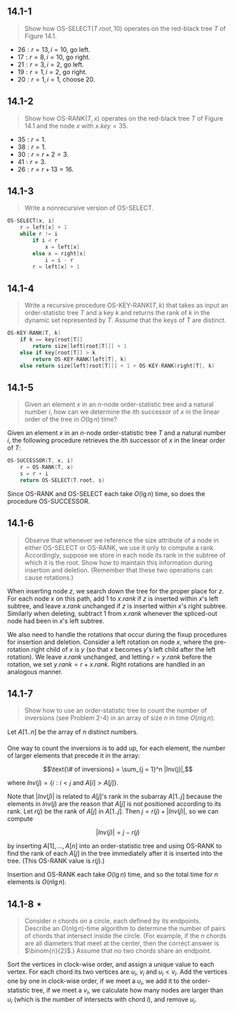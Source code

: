 ## 14.1-1

> Show how $\text{OS-SELECT}(T.root, 10)$ operates on the red-black tree $T$ of Figure 14.1.

- $26: r = 13, i = 10$, go left.
- $17: r =  8, i = 10$, go right.
- $21: r =  3, i =  2$, go left.
- $19: r =  1, i =  2$, go right.
- $20: r =  1, i =  1$, choose $20$.

## 14.1-2

> Show how $\text{OS-RANK}(T, x)$ operates on the red-black tree $T$ of Figure 14.1 and the node $x$ with $x.key = 35$.

- $35: r = 1$.
- $38: r = 1$.
- $30: r = r + 2 = 3$.
- $41: r = 3$.
- $26: r = r + 13 = 16$.

## 14.1-3

> Write a nonrecursive version of $\text{OS-SELECT}$.

```cpp
OS-SELECT(x, i)
    r = left[x] + 1
    while r != i
        if i < r
            x = left[x]
        else x = right[x]
            i = i - r
        r = left[x] + 1
```

## 14.1-4

> Write a recursive procedure $\text{OS-KEY-RANK}(T, k)$ that takes as input an order-statistic tree $T$ and a key $k$ and returns the rank of $k$ in the dynamic set represented by $T$. Assume that the keys of $T$ are distinct.

```cpp
OS-KEY-RANK(T, k)
    if k == key[root[T]]
        return size[left[root[T]]] + 1
    else if key[root[T]] > k
        return OS-KEY-RANK(left[T], k)
    else return size[left[root[T]]] + 1 + OS-KEY-RANK(right[T], k)
```

## 14.1-5

> Given an element $x$ in an $n$-node order-statistic tree and a natural number $i$, how can we determine the $i$th successor of $x$ in the linear order of the tree in $O(\lg n)$ time?

Given an element $x$ in an $n$-node order-statistic tree $T$ and a natural number $i$, the following procedure retrieves the $i$th successor of $x$ in the linear order of $T$:

```cpp
OS-SUCCESSOR(T, x, i)
    r = OS-RANK(T, x)
    s = r + i
    return OS-SELECT(T.root, s)
```

Since $\text{OS-RANK}$ and $\text{OS-SELECT}$ each take $O(\lg n)$ time, so does the procedure $\text{OS-SUCCESSOR}$.

## 14.1-6

> Observe that whenever we reference the size attribute of a node in either $\text{OS-SELECT}$ or $\text{OS-RANK}$, we use it only to compute a rank. Accordingly, suppose we store in each node its rank in the subtree of which it is the root. Show how to maintain this information during insertion and deletion. (Remember that these two operations can cause rotations.)

When inserting node $z$, we search down the tree for the proper place for $z$. For each node $x$ on this path, add $1$ to $x.rank$ if $z$ is inserted within $x$'s left subtree, and leave $x.rank$ unchanged if $z$ is inserted within $x$'s right subtree. Similarly when deleting, subtract $1$ from $x.rank$ whenever the spliced-out node had been in $x$'s left subtree.

We also need to handle the rotations that occur during the fixup procedures for insertion and deletion. Consider a left rotation on node $x$, where the pre-rotation right child of $x$ is $y$ (so that $x$ becomes $y$'s left child after the left rotation). We leave $x.rank$ unchanged, and letting $r = y.rank$ before the rotation, we set $y.rank = r + x.rank$. Right rotations are handled in an analogous manner.

## 14.1-7

> Show how to use an order-statistic tree to count the number of inversions (see Problem 2-4) in an array of size $n$ in time $O(n\lg n)$.

Let $A[1..n]$ be the array of $n$ distinct numbers.

One way to count the inversions is to add up, for each element, the number of larger elements that precede it in the array:

$$\text{\# of inversions} = \sum_{j = 1}^n |Inv(j)|,$$

where $Inv(j) = \{i: i < j \text{ and } A[i] > A[j]\}$.

Note that $|Inv(j)|$ is related to $A[j]$'s rank in the subarray $A[1..j]$ because the elements in $Inv(j)$ are the reason that $A[j]$ is not positioned according to its rank. Let $r(j)$ be the rank of $A[j]$ in $A[1..j]$. Then $j = r(j) + |Inv(j)|$, so we can compute

$$|Inv(j)| = j - r(j)$$

by inserting $A[1], \ldots, A[n]$ into an order-statistic tree and using $\text{OS-RANK}$ to find the rank of each $A[j]$ in the tree immediately after it is inserted into the tree. (This $\text{OS-RANK}$ value is $r(j)$.)

Insertion and $\text{OS-RANK}$ each take $O(\lg n)$ time, and so the total time for $n$ elements is $O(n\lg n)$.

## 14.1-8 $\star$

> Consider $n$ chords on a circle, each defined by its endpoints. Describe an $O(n\lg n)$-time algorithm to determine the number of pairs of chords that intersect inside the circle. (For example, if the $n$ chords are all diameters that meet at the center, then the correct answer is $\binom{n}{2}$.) Assume that no two chords share an endpoint.

Sort the vertices in clock-wise order, and assign a unique value to each vertex. For each chord its two vertices are $u_i$, $v_i$ and $u_i < v_i$. Add the vertices one by one in clock-wise order, if we meet a $u_i$, we add it to the order-statistic tree, if we meet a $v_i$, we calculate how many nodes are larger than $u_i$ (which is the number of intersects with chord $i$), and remove $u_i$.
